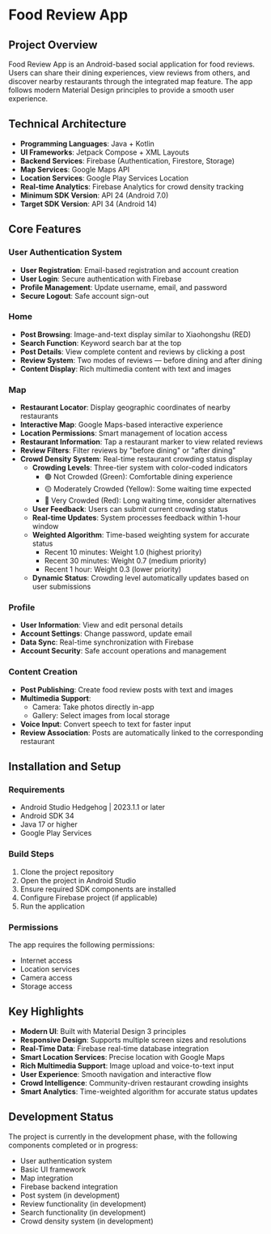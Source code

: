 # Food Review App

## Project Overview

Food Review App is an Android-based social application for food reviews. Users can share their dining experiences, view reviews from others, and discover nearby restaurants through the integrated map feature. The app follows modern Material Design principles to provide a smooth user experience.

## Technical Architecture

- **Programming Languages**: Java + Kotlin  
- **UI Frameworks**: Jetpack Compose + XML Layouts  
- **Backend Services**: Firebase (Authentication, Firestore, Storage)  
- **Map Services**: Google Maps API  
- **Location Services**: Google Play Services Location  
- **Real-time Analytics**: Firebase Analytics for crowd density tracking  
- **Minimum SDK Version**: API 24 (Android 7.0)  
- **Target SDK Version**: API 34 (Android 14)  

## Core Features

### User Authentication System

- **User Registration**: Email-based registration and account creation  
- **User Login**: Secure authentication with Firebase  
- **Profile Management**: Update username, email, and password  
- **Secure Logout**: Safe account sign-out  

### Home

- **Post Browsing**: Image-and-text display similar to Xiaohongshu (RED)  
- **Search Function**: Keyword search bar at the top  
- **Post Details**: View complete content and reviews by clicking a post  
- **Review System**: Two modes of reviews — before dining and after dining  
- **Content Display**: Rich multimedia content with text and images  

### Map

- **Restaurant Locator**: Display geographic coordinates of nearby restaurants  
- **Interactive Map**: Google Maps-based interactive experience  
- **Location Permissions**: Smart management of location access  
- **Restaurant Information**: Tap a restaurant marker to view related reviews  
- **Review Filters**: Filter reviews by "before dining" or "after dining"  
- **Crowd Density System**: Real-time restaurant crowding status display
  - **Crowding Levels**: Three-tier system with color-coded indicators
    - 🟢 Not Crowded (Green): Comfortable dining experience
    - 🟡 Moderately Crowded (Yellow): Some waiting time expected
    - 🔴 Very Crowded (Red): Long waiting time, consider alternatives
  - **User Feedback**: Users can submit current crowding status
  - **Real-time Updates**: System processes feedback within 1-hour window
  - **Weighted Algorithm**: Time-based weighting system for accurate status
    - Recent 10 minutes: Weight 1.0 (highest priority)
    - Recent 30 minutes: Weight 0.7 (medium priority)
    - Recent 1 hour: Weight 0.3 (lower priority)
  - **Dynamic Status**: Crowding level automatically updates based on user submissions

### Profile

- **User Information**: View and edit personal details  
- **Account Settings**: Change password, update email  
- **Data Sync**: Real-time synchronization with Firebase  
- **Account Security**: Safe account operations and management  

### Content Creation

- **Post Publishing**: Create food review posts with text and images  
- **Multimedia Support**:  
  - Camera: Take photos directly in-app  
  - Gallery: Select images from local storage  
- **Voice Input**: Convert speech to text for faster input  
- **Review Association**: Posts are automatically linked to the corresponding restaurant  

## Installation and Setup

### Requirements

- Android Studio Hedgehog | 2023.1.1 or later  
- Android SDK 34  
- Java 17 or higher  
- Google Play Services  

### Build Steps

1. Clone the project repository  
2. Open the project in Android Studio  
3. Ensure required SDK components are installed  
4. Configure Firebase project (if applicable)  
5. Run the application  

### Permissions

The app requires the following permissions:  

- Internet access  
- Location services  
- Camera access  
- Storage access  

## Key Highlights

- **Modern UI**: Built with Material Design 3 principles  
- **Responsive Design**: Supports multiple screen sizes and resolutions  
- **Real-Time Data**: Firebase real-time database integration  
- **Smart Location Services**: Precise location with Google Maps  
- **Rich Multimedia Support**: Image upload and voice-to-text input  
- **User Experience**: Smooth navigation and interactive flow  
- **Crowd Intelligence**: Community-driven restaurant crowding insights  
- **Smart Analytics**: Time-weighted algorithm for accurate status updates  

## Development Status

The project is currently in the development phase, with the following components completed or in progress:  

- User authentication system  
- Basic UI framework  
- Map integration  
- Firebase backend integration  
- Post system (in development)  
- Review functionality (in development)  
- Search functionality (in development)  
- Crowd density system (in development)

